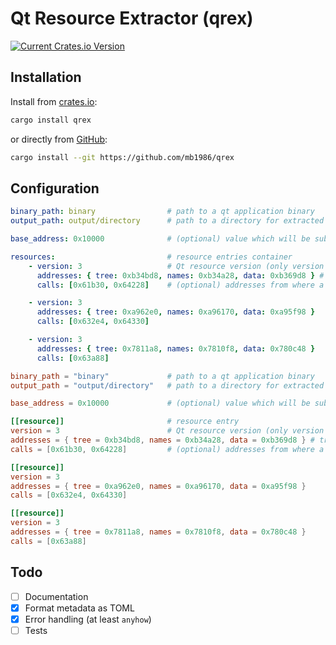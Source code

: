 # Qt Resource Extractor (qrex)

[![Current Crates.io Version](https://img.shields.io/crates/v/qrex.svg)](https://crates.io/crates/qrex)

## Installation

Install from [crates.io](https://crates.io):

```sh
cargo install qrex
```

or directly from [GitHub](https://github.com/mb1986/qrex):

```sh
cargo install --git https://github.com/mb1986/qrex
```

## Configuration

```yaml
binary_path: binary                # path to a qt application binary
output_path: output/directory      # path to a directory for extracted resources

base_address: 0x10000              # (optional) value which will be subtracted from any of resource addresses

resources:                         # resource entries container
    - version: 3                   # Qt resource version (only version 3 is currently supported)
      addresses: { tree: 0xb34bd8, names: 0xb34a28, data: 0xb369d8 } # triple of addresses pointing to resource structures
      calls: [0x61b30, 0x64228]    # (optional) addresses from where a resource has been registered

    - version: 3
      addresses: { tree: 0xa962e0, names: 0xa96170, data: 0xa95f98 }
      calls: [0x632e4, 0x64330]

    - version: 3
      addresses: { tree: 0x7811a8, names: 0x7810f8, data: 0x780c48 }
      calls: [0x63a88]
```

```toml
binary_path = "binary"             # path to a qt application binary
output_path = "output/directory"   # path to a directory for extracted resources

base_address = 0x10000             # (optional) value which will be subtracted from any of resource addresses

[[resource]]                       # resource entry
version = 3                        # Qt resource version (only version 3 is currently supported)
addresses = { tree = 0xb34bd8, names = 0xb34a28, data = 0xb369d8 } # triple of addresses pointing to resource structures
calls = [0x61b30, 0x64228]         # (optional) addresses from where a resource has been registered

[[resource]]
version = 3
addresses = { tree = 0xa962e0, names = 0xa96170, data = 0xa95f98 }
calls = [0x632e4, 0x64330]

[[resource]]
version = 3
addresses = { tree = 0x7811a8, names = 0x7810f8, data = 0x780c48 }
calls = [0x63a88]
```

## Todo

- [ ] Documentation
- [x] Format metadata as TOML
- [x] Error handling (at least `anyhow`)
- [ ] Tests
